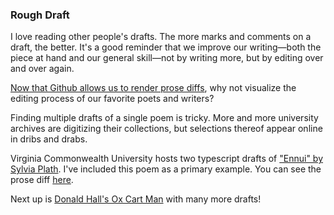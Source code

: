 ### Rough Draft

I love reading other people's drafts. The more marks and comments on a draft, the better. It's a good reminder that we improve our writing—both the piece at hand and our general skill—not by writing more, but by editing over and over again.

[Now that Github allows us to render prose diffs](https://github.com/blog/1784-rendered-prose-diffs), why not visualize the editing process of our favorite poets and writers?

Finding multiple drafts of a single poem is tricky. More and more university archives are digitizing their collections, but selections thereof appear online in dribs and drabs.

Virginia Commonwealth University hosts two typescript drafts of ["Ennui" by Sylvia Plath](http://www.blackbird.vcu.edu/v5n2/poetry/plath_s/typescript-draft.htm). I've included this poem as a primary example. You can see the prose diff [here](https://github.com/kariannemah/rough-draft/commit/9320e6f94ad27a13f6ed608e0cd860113b8fc5f3?short_path=5e6631b#diff-5e6631b1d1eeb49dab4b101f3af74250).


Next up is [Donald Hall's Ox Cart Man](http://www.library.unh.edu/special/index.php/exhibits/jane-kenyon-and-donald-hall/ox-cart-man) with many more drafts!
